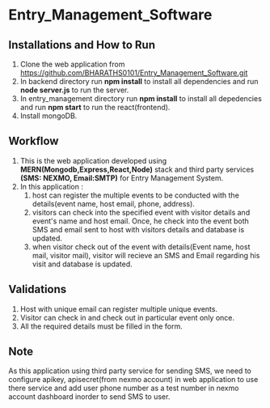 # Entry_Management_Software

## Installations and How to Run
   1. Clone the web application from https://github.com/BHARATHS0101/Entry_Management_Software.git
   2. In backend directory run **npm install** to install all dependencies and run **node server.js** to run the server.
   3. In entry_management directory run **npm install** to install all depedencies and run **npm start** to run the react(frontend).
   4. Install mongoDB.

## Workflow
  1. This is the web application developed using **MERN(Mongodb,Express,React,Node)** stack and third party services **(SMS: NEXMO, Email:SMTP)** for Entry Management System.
  2. In this application : 
     1. host can register the multiple events to be conducted with the details(event name, host email, phone, address).
     2. visitors can check into the specified event with visitor details and event's name and host email. Once, he check into the                  event both SMS and email sent to host with visitors details and database is updated.
     3. when visitor check out of the event with details(Event name, host mail, visitor mail), visitor will recieve an SMS and Email                regarding his visit and database is updated.
          
## Validations          
  1. Host with unique email can register multiple unique events.
  2. Visitor can check in and check out in particular event only once.
  3. All the required details must be filled in the form.
  
## Note
  As this application using third party service for sending SMS, we need to configure apikey, apisecret(from nexmo account) in web           application to use there service and add user phone number as a test number in nexmo account dashboard inorder to send SMS to user. 

